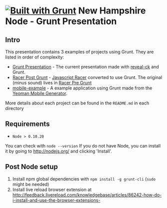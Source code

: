 [![Built with Grunt](https://cdn.gruntjs.com/builtwith.png)](http://gruntjs.com/)
New Hampshire Node - Grunt Presentation
=======================================

Intro
-----

This presentation contains 3 examples of projects using Grunt. They are listed in order of complexity:

- [Grunt Presentation](./presentation) - The current presentation made with [reveal-ck](https://github.com/jedcn/reveal-ck) and Grunt.
- [Racer Post Grunt](./racer-post-grunt) - [Javascript Racer](https://github.com/jakesgordon/javascript-racer) converted to use Grunt.
The original (minus sound) lives in [Racer Pre Grunt](./racer-pre-grunt)
- [mobile-example](./mobile-example) - A example application using Grunt made from the [Yeoman Mobile Generator](https://github.com/yeoman/generator-mobile).

More details about each project can be found in the `README.md` in each directory

Requirements
------------
- `Node > 0.10.20`

You can check with `node --version`
If you do not have Node, you can install it by going to http://nodejs.org/ and clicking 'Install'.

Post Node setup
---------------
1. Install npm global dependencies with `npm install -g grunt-cli` (`sudo` might be needed)
1. Install live reload browser extension at http://feedback.livereload.com/knowledgebase/articles/86242-how-do-i-install-and-use-the-browser-extensions-